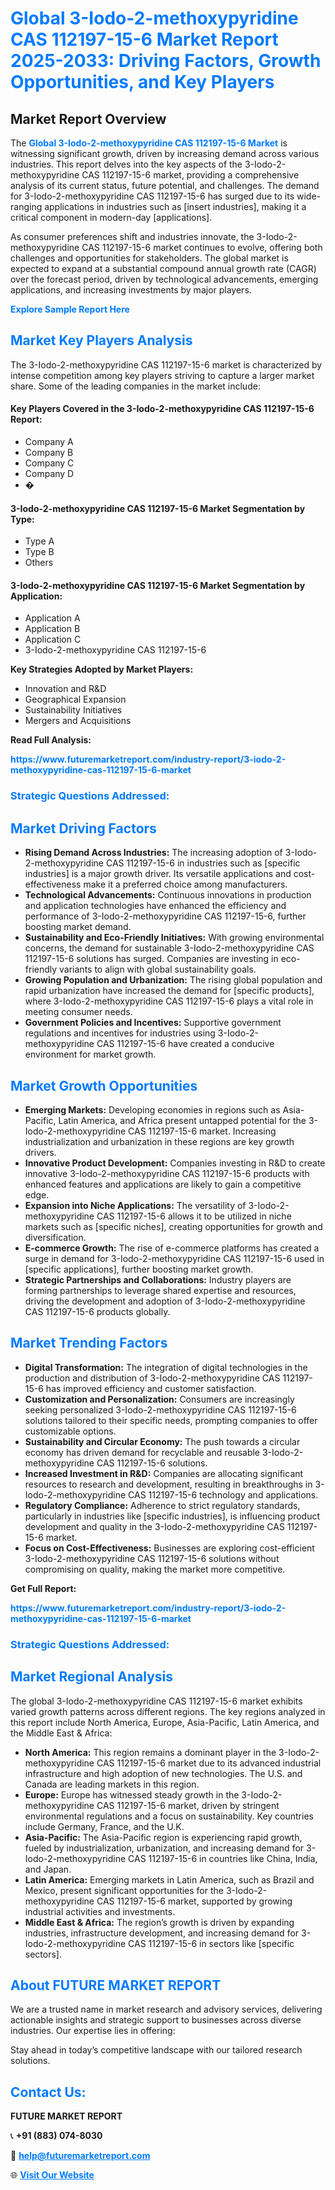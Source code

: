 <h1 style="color: #007BFF;">Global 3-Iodo-2-methoxypyridine CAS 112197-15-6 Market Report 2025-2033: Driving Factors, Growth Opportunities, and Key Players</h1>

<section id="overview">
<h2>Market Report Overview</h2>
<p>The <a href="https://www.futuremarketreport.com/industry-report/3-iodo-2-methoxypyridine-cas-112197-15-6-market" style="color: #007BFF; text-decoration: none;"><strong>Global 3-Iodo-2-methoxypyridine CAS 112197-15-6 Market</strong></a> is witnessing significant growth, driven by increasing demand across various industries. This report delves into the key aspects of the 3-Iodo-2-methoxypyridine CAS 112197-15-6 market, providing a comprehensive analysis of its current status, future potential, and challenges. The demand for 3-Iodo-2-methoxypyridine CAS 112197-15-6 has surged due to its wide-ranging applications in industries such as [insert industries], making it a critical component in modern-day [applications].</p>
<p>As consumer preferences shift and industries innovate, the 3-Iodo-2-methoxypyridine CAS 112197-15-6 market continues to evolve, offering both challenges and opportunities for stakeholders. The global market is expected to expand at a substantial compound annual growth rate (CAGR) over the forecast period, driven by technological advancements, emerging applications, and increasing investments by major players.</p>
</section>

<section id="overview">
<p><a href="https://www.futuremarketreport.com/request-sample/reportId=112864" style="color: #007BFF; text-decoration: none;"><strong>Explore Sample Report Here</strong></a></p>
</section>

<section id="key-players">
<h2 style="color: #007BFF;">Market Key Players Analysis</h2>
<p>The 3-Iodo-2-methoxypyridine CAS 112197-15-6 market is characterized by intense competition among key players striving to capture a larger market share. Some of the leading companies in the market include:</p>
<h4>Key Players Covered in the 3-Iodo-2-methoxypyridine CAS 112197-15-6 Report:</h4>
<ul><li>Company A</li><li>Company B</li><li>Company C</li><li>Company D</li><li>�</li></ul>
<h4>3-Iodo-2-methoxypyridine CAS 112197-15-6 Market Segmentation by Type:</h4>
<ul><li>Type A</li><li>Type B</li><li>Others</li></ul>

<h4>3-Iodo-2-methoxypyridine CAS 112197-15-6 Market Segmentation by Application:</h4>
<ul><li>Application A</li><li>Application B</li><li>Application C</li><li>3-Iodo-2-methoxypyridine CAS 112197-15-6</li></ul>
<p><strong>Key Strategies Adopted by Market Players:</strong></p>
<ul>
<li>Innovation and R&D</li>
<li>Geographical Expansion</li>
<li>Sustainability Initiatives</li>
<li>Mergers and Acquisitions</li>
</ul>
</section>

<section>
<p><strong>Read Full Analysis: </strong></p><a href="https://www.futuremarketreport.com/industry-report/3-iodo-2-methoxypyridine-cas-112197-15-6-market" style="color: #007BFF; text-decoration: none;"><strong>https://www.futuremarketreport.com/industry-report/3-iodo-2-methoxypyridine-cas-112197-15-6-market</strong></a>
<h3 style="color: #007BFF;">Strategic Questions Addressed:</h3>
</section>

<section id="driving-factors">
<h2 style="color: #007BFF;">Market Driving Factors</h2>
<ul>
<li><strong>Rising Demand Across Industries:</strong> The increasing adoption of 3-Iodo-2-methoxypyridine CAS 112197-15-6 in industries such as [specific industries] is a major growth driver. Its versatile applications and cost-effectiveness make it a preferred choice among manufacturers.</li>
<li><strong>Technological Advancements:</strong> Continuous innovations in production and application technologies have enhanced the efficiency and performance of 3-Iodo-2-methoxypyridine CAS 112197-15-6, further boosting market demand.</li>
<li><strong>Sustainability and Eco-Friendly Initiatives:</strong> With growing environmental concerns, the demand for sustainable 3-Iodo-2-methoxypyridine CAS 112197-15-6 solutions has surged. Companies are investing in eco-friendly variants to align with global sustainability goals.</li>
<li><strong>Growing Population and Urbanization:</strong> The rising global population and rapid urbanization have increased the demand for [specific products], where 3-Iodo-2-methoxypyridine CAS 112197-15-6 plays a vital role in meeting consumer needs.</li>
<li><strong>Government Policies and Incentives:</strong> Supportive government regulations and incentives for industries using 3-Iodo-2-methoxypyridine CAS 112197-15-6 have created a conducive environment for market growth.</li>
</ul>
</section>

<section id="growth-opportunities">
<h2 style="color: #007BFF;">Market Growth Opportunities</h2>
<ul>
<li><strong>Emerging Markets:</strong> Developing economies in regions such as Asia-Pacific, Latin America, and Africa present untapped potential for the 3-Iodo-2-methoxypyridine CAS 112197-15-6 market. Increasing industrialization and urbanization in these regions are key growth drivers.</li>
<li><strong>Innovative Product Development:</strong> Companies investing in R&D to create innovative 3-Iodo-2-methoxypyridine CAS 112197-15-6 products with enhanced features and applications are likely to gain a competitive edge.</li>
<li><strong>Expansion into Niche Applications:</strong> The versatility of 3-Iodo-2-methoxypyridine CAS 112197-15-6 allows it to be utilized in niche markets such as [specific niches], creating opportunities for growth and diversification.</li>
<li><strong>E-commerce Growth:</strong> The rise of e-commerce platforms has created a surge in demand for 3-Iodo-2-methoxypyridine CAS 112197-15-6 used in [specific applications], further boosting market growth.</li>
<li><strong>Strategic Partnerships and Collaborations:</strong> Industry players are forming partnerships to leverage shared expertise and resources, driving the development and adoption of 3-Iodo-2-methoxypyridine CAS 112197-15-6 products globally.</li>
</ul>
</section>

<section id="trending-factors">
<h2 style="color: #007BFF;">Market Trending Factors</h2>
<ul>
<li><strong>Digital Transformation:</strong> The integration of digital technologies in the production and distribution of 3-Iodo-2-methoxypyridine CAS 112197-15-6 has improved efficiency and customer satisfaction.</li>
<li><strong>Customization and Personalization:</strong> Consumers are increasingly seeking personalized 3-Iodo-2-methoxypyridine CAS 112197-15-6 solutions tailored to their specific needs, prompting companies to offer customizable options.</li>
<li><strong>Sustainability and Circular Economy:</strong> The push towards a circular economy has driven demand for recyclable and reusable 3-Iodo-2-methoxypyridine CAS 112197-15-6 solutions.</li>
<li><strong>Increased Investment in R&D:</strong> Companies are allocating significant resources to research and development, resulting in breakthroughs in 3-Iodo-2-methoxypyridine CAS 112197-15-6 technology and applications.</li>
<li><strong>Regulatory Compliance:</strong> Adherence to strict regulatory standards, particularly in industries like [specific industries], is influencing product development and quality in the 3-Iodo-2-methoxypyridine CAS 112197-15-6 market.</li>
<li><strong>Focus on Cost-Effectiveness:</strong> Businesses are exploring cost-efficient 3-Iodo-2-methoxypyridine CAS 112197-15-6 solutions without compromising on quality, making the market more competitive.</li>
</ul>
</section>

<section>
<p><strong>Get Full Report: </strong></p><a href="https://www.futuremarketreport.com/industry-report/3-iodo-2-methoxypyridine-cas-112197-15-6-market" style="color: #007BFF; text-decoration: none;"><strong>https://www.futuremarketreport.com/industry-report/3-iodo-2-methoxypyridine-cas-112197-15-6-market</strong></a>
<h3 style="color: #007BFF;">Strategic Questions Addressed:</h3>
</section>


<section id="regional-analysis">
<h2 style="color: #007BFF;">Market Regional Analysis</h2>
<p>The global 3-Iodo-2-methoxypyridine CAS 112197-15-6 market exhibits varied growth patterns across different regions. The key regions analyzed in this report include North America, Europe, Asia-Pacific, Latin America, and the Middle East & Africa:</p>
<ul>
<li><strong>North America:</strong> This region remains a dominant player in the 3-Iodo-2-methoxypyridine CAS 112197-15-6 market due to its advanced industrial infrastructure and high adoption of new technologies. The U.S. and Canada are leading markets in this region.</li>
<li><strong>Europe:</strong> Europe has witnessed steady growth in the 3-Iodo-2-methoxypyridine CAS 112197-15-6 market, driven by stringent environmental regulations and a focus on sustainability. Key countries include Germany, France, and the U.K.</li>
<li><strong>Asia-Pacific:</strong> The Asia-Pacific region is experiencing rapid growth, fueled by industrialization, urbanization, and increasing demand for 3-Iodo-2-methoxypyridine CAS 112197-15-6 in countries like China, India, and Japan.</li>
<li><strong>Latin America:</strong> Emerging markets in Latin America, such as Brazil and Mexico, present significant opportunities for the 3-Iodo-2-methoxypyridine CAS 112197-15-6 market, supported by growing industrial activities and investments.</li>
<li><strong>Middle East & Africa:</strong> The region’s growth is driven by expanding industries, infrastructure development, and increasing demand for 3-Iodo-2-methoxypyridine CAS 112197-15-6 in sectors like [specific sectors].</li>
</ul>
</section>

<footer>
<h2 style="color: #007BFF;">About FUTURE MARKET REPORT</h2>
<p>We are a trusted name in market research and advisory services, delivering actionable insights and strategic support to businesses across diverse industries. Our expertise lies in offering:</p>

<p>Stay ahead in today’s competitive landscape with our tailored research solutions.</p>

<h2 style="color: #007BFF;">Contact Us:</h2>
<p><strong>FUTURE MARKET REPORT</strong></p>
<p>📞 <strong>+91 (883) 074-8030</strong></p>
<p>📧 <strong><a href="mailto:help@futuremarketreport.com" style="color: #007BFF;">help@futuremarketreport.com</a></strong></p>
<p>🌐 <strong><a href="https://www.futuremarketreport.com/" style="color: #007BFF;">Visit Our Website</a></strong></p>
</footer>